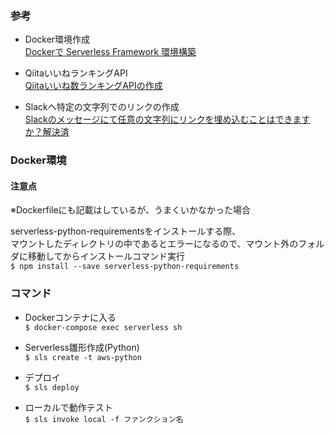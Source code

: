 ### 参考
- Docker環境作成  
[Dockerで Serverless Framework 環境構築](https://qiita.com/seiichi_akiba/items/d42bda576f3fc6ac5117)

- QiitaいいねランキングAPI  
[Qiitaいいね数ランキングAPIの作成](https://qiita.com/zonbitamago/items/1027b532b174e5ee04b3)

- Slackへ特定の文字列でのリンクの作成  
[Slackのメッセージにて任意の文字列にリンクを埋め込むことはできますか？解決済](https://teratail.com/questions/80285)

### Docker環境

#### 注意点  
※Dockerfileにも記載はしているが、うまくいかなかった場合

serverless-python-requirementsをインストールする際、  
マウントしたディレクトリの中であるとエラーになるので、マウント外のフォルダに移動してからインストールコマンド実行  
`$ npm install --save serverless-python-requirements`

### コマンド

- Dockerコンテナに入る  
`$ docker-compose exec serverless sh`

- Serverless雛形作成(Python)  
`$ sls create -t aws-python`

- デプロイ  
`$ sls deploy`

- ローカルで動作テスト  
`$ sls invoke local -f ファンクション名`
